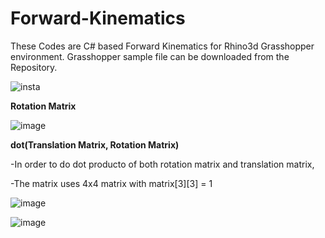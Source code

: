 # Forward-Kinematics
These Codes are C# based Forward Kinematics for Rhino3d Grasshopper environment.
Grasshopper sample file can be downloaded from the Repository.

![insta](https://user-images.githubusercontent.com/93954052/141040882-f02d604e-0f3e-4fec-857b-0d2f9bc7f516.gif)

**Rotation Matrix**

![image](https://user-images.githubusercontent.com/93954052/141042683-1bf2ecc2-a582-4873-9d04-dadbd21c244d.png)

**dot(Translation Matrix, Rotation Matrix)**

-In order to do dot producto of both rotation matrix and translation matrix,

-The matrix uses 4x4 matrix with matrix[3][3] = 1

![image](https://user-images.githubusercontent.com/93954052/140992231-b1639a53-35b7-4683-b828-9861e7c31c5a.png)

![image](https://user-images.githubusercontent.com/93954052/140984642-e915051d-1c83-4b4f-9f5d-f13740d88d72.png)
